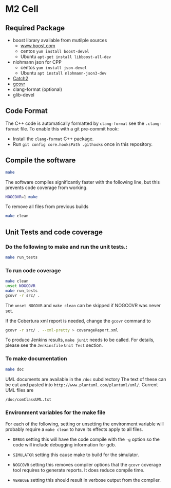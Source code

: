 # M2 Cell

## Required Package

- boost library available from mutilple sources
  - www.boost.com
  - centos  `yum install boost-devel`
  - Ubuntu  `apt-get install libboost-all-dev`
- nlohmann json for CPP
  - centos `yum install json-devel`
  - Ubuntu `apt install nlohmann-json3-dev`
- [Catch2](https://https://github.com/catchorg/Catch2)
- [gcovr](https://github.com/gcovr)  
- clang-format (optional)
- glib-devel

## Code Format

The C++ code is automatically formatted by `clang-format` see the `.clang-format` file.
To enable this with a git pre-commit hook:

- Install the `clang-format` C++ package.
- Run `git config core.hooksPath .githooks` once in this repository.

## Compile the software


```bash
make
```

The software compiles significantly faster with the following line, but this 
prevents code coverage from working.

```bash
NOGCOVR=1 make
```

To remove all files from previous builds

```bash
make clean
```


## Unit Tests and code coverage

### Do the following to make and run the unit tests.:

```bash
make run_tests
```

### To run code coverage 

``` bash
make clean
unset NOGCOVR
make run_tests
gcovr -r src/ .
```

The `unset NOGOVR` and `make clean` can be skipped if NOGCOVR was never set.

If the Cobertura xml report is needed, change the `gcovr` command to

```bash
gcovr -r src/ . --xml-pretty > coverageReport.xml
```

To produce Jenkins results, `make junit` needs to be called.  For details, please see the `Jenkinsfile` `Unit Test` section. 

### To make documentation

```bash
make doc
```

UML documents are available in the `/doc` subdirectory The text of these can be cut
and pasted into `http://www.plantuml.com/plantuml/uml/`. 
Current UML files are 
```bash
/doc/comClassUML.txt
```

### Environment variables for the make file

For each of the following, setting or unsetting the environment 
variable will probably require a `make clean` to have its effects
apply to all files.

- `DEBUG` setting this will have the code compile with the `-g` option so the code will include debugging information for gdb.

- `SIMULATOR` setting this cause make to build for the simulator.

- `NOGCOVR` setting this removes compiler options that the `gcovr` coverage tool requires to generate reports. It does reduce compile time.

- `VERBOSE` setting this should result in verbose output from the compiler.
